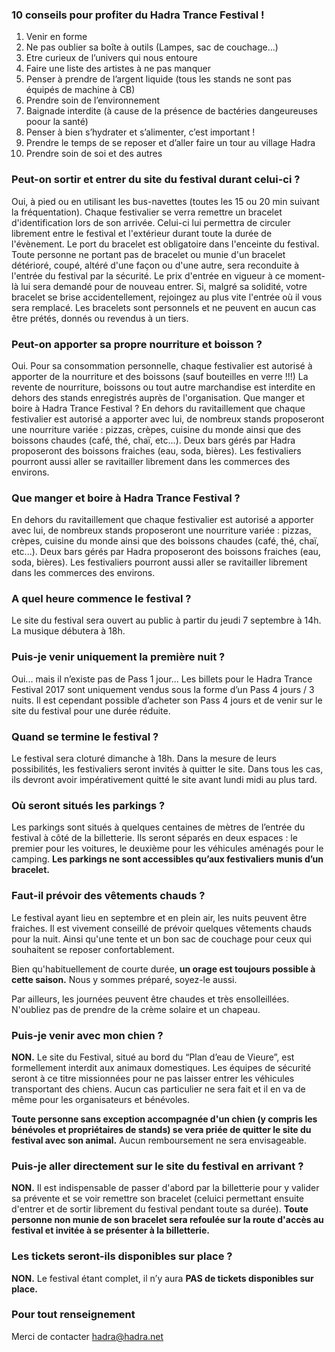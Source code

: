 ### 10 conseils pour profiter du Hadra Trance Festival !
1. Venir en forme
2. Ne pas oublier sa boîte à outils (Lampes, sac de couchage...)
3. Etre curieux de l’univers qui nous entoure
4. Faire une liste des artistes à ne pas manquer
5. Penser à prendre de l’argent liquide (tous les stands ne sont pas équipés de machine à CB)
6. Prendre soin de l’environnement
7. Baignade interdite (à cause de la présence de bactéries dangeureuses poour la santé)
8. Penser à bien s’hydrater et s’alimenter, c’est important !
9. Prendre le temps de se reposer et d’aller faire un tour au village Hadra
10. Prendre soin de soi et des autres

### Peut-on sortir et entrer du site du festival durant celui-ci ?
Oui, à pied ou en utilisant les bus-navettes (toutes les 15 ou 20 min suivant la fréquentation).
Chaque festivalier se verra remettre un bracelet d'identification lors de son arrivée. Celui-ci lui permettra de circuler librement entre le festival et l'extérieur durant toute la durée de l'évènement.
Le port du bracelet est obligatoire dans l'enceinte du festival. Toute personne ne portant pas de bracelet ou munie d'un bracelet détérioré, coupé, altéré d'une façon ou d'une autre, sera reconduite à l'entrée du festival par la sécurité. Le prix d'entrée en vigueur à ce moment-là lui sera demandé pour de nouveau entrer.
Si, malgré sa solidité, votre bracelet se brise accidentellement, rejoingez au plus vite l'entrée où il vous sera remplacé.
Les bracelets sont personnels et ne peuvent en aucun cas être prétés, donnés ou revendus à un tiers.

### Peut-on apporter sa propre nourriture et boisson ?
Oui.
Pour sa consommation personnelle, chaque festivalier est autorisé à apporter de la nourriture et des boissons (sauf bouteilles en verre !!!)
La revente de nourriture, boissons ou tout autre marchandise est interdite en dehors des stands enregistrés auprès de l'organisation.
Que manger et boire à Hadra Trance Festival ?
En dehors du ravitaillement que chaque festivalier est autorisé a apporter avec lui, de nombreux stands proposeront une nourriture variée : pizzas, crèpes, cuisine du monde ainsi que des boissons chaudes (café, thé, chaï, etc...). Deux bars gérés par Hadra proposeront des boissons fraiches (eau, soda, bières).
Les festivaliers pourront aussi aller se ravitailler librement dans les commerces des environs.

### Que manger et boire à Hadra Trance Festival ?
En dehors du ravitaillement que chaque festivalier est autorisé a apporter avec lui, de nombreux stands proposeront une nourriture variée : pizzas, crèpes, cuisine du monde ainsi que des boissons chaudes (café, thé, chaï, etc...). Deux bars gérés par Hadra proposeront des boissons fraiches (eau, soda, bières).
Les festivaliers pourront aussi aller se ravitailler librement dans les commerces des environs.

### A quel heure commence le festival ?
Le site du festival sera ouvert au public à partir du jeudi 7 septembre à 14h.
La musique débutera à 18h.

### Puis-je venir uniquement la première nuit ?
Oui... mais il n’existe pas de Pass 1 jour...
Les billets pour le Hadra Trance Festival 2017 sont uniquement vendus sous la forme d’un Pass 4 jours / 3 nuits. Il est cependant possible d’acheter son Pass 4 jours et de venir sur le site du festival pour une durée réduite.

### Quand se termine le festival ?
Le festival sera cloturé dimanche à 18h. 
Dans la mesure de leurs possibilités, les festivaliers seront invités à quitter le site.
Dans tous les cas, ils devront avoir impérativement quitté le site avant lundi midi au plus tard.

### Où seront situés les parkings ?
Les parkings sont situés à quelques centaines de mètres de l’entrée du festival à côté de la billetterie. Ils seront séparés en deux espaces : le premier pour les voitures, le deuxième pour les véhicules aménagés pour le camping. 
**Les parkings ne sont accessibles qu’aux festivaliers munis d’un bracelet.**

### Faut-il prévoir des vêtements chauds ?
Le festival ayant lieu en septembre et en plein air, les nuits peuvent être fraiches. Il est vivement conseillé de prévoir quelques vêtements chauds pour la nuit. Ainsi qu'une tente et un bon sac de couchage pour ceux qui souhaitent se reposer confortablement.

Bien qu'habituellement de courte durée, **un orage est toujours possible à cette saison.** Nous y sommes préparé, soyez-le aussi.

Par ailleurs, les journées peuvent être chaudes et très ensolleillées. N'oubliez pas de prendre de la crème solaire et un chapeau.

### Puis-je venir avec mon chien ?
**NON.**
Le site du Festival, situé au bord du “Plan d’eau de Vieure”, est formellement interdit aux animaux domestiques. 
Les équipes de sécurité seront à ce titre missionnées pour ne pas laisser entrer les véhicules transportant des chiens. Aucun cas particulier ne sera fait et il en va de même pour les organisateurs et bénévoles. 

**Toute personne sans exception accompagnée d'un chien (y compris les bénévoles et propriétaires de stands) se vera priée de quitter le site du festival avec son animal.** 
Aucun remboursement ne sera envisageable.

### Puis-je aller directement sur le site du festival en arrivant ?
**NON.**
Il est indispensable de passer d'abord par la billetterie pour y valider sa prévente et se voir remettre son bracelet (celui­ci permettant ensuite d'entrer et de sortir librement du festival pendant toute sa durée). 
**Toute personne non munie de son bracelet sera refoulée sur la route d'accès au festival et invitée à se présenter à la billetterie.**

### Les tickets seront-ils disponibles sur place ?
**NON.**
Le festival étant complet, il n’y aura **PAS de tickets disponibles sur place.**

### Pour tout renseignement
Merci de contacter [hadra@hadra.net](mailto:hadra@hadra.net)
